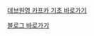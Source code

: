 [데브원영 카프카 기초 바로가기](https://www.youtube.com/watch?v=waw0XXNX-uQ&embeds_referring_euri=https%3A%2F%2Ftransactional.oopy.io%2F&source_ve_path=Mjg2NjY&feature=emb_logo)

[블로그 바로가기](https://transactional.oopy.io/contents/tech/kafka)
